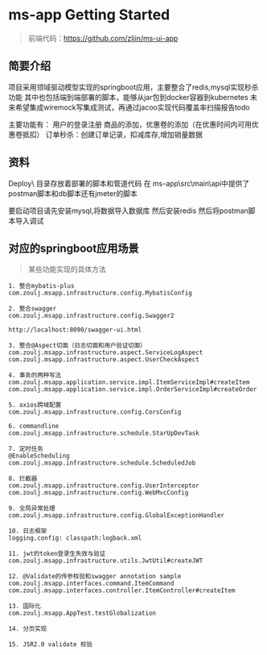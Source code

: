 # ms-app Getting Started

> 前端代码：https://github.com/zljin/ms-ui-app

## 简要介绍

项目采用领域驱动模型实现的springboot应用，主要整合了redis,mysql实现秒杀功能
其中也包括端到端部署的脚本，能够从jar包到docker容器到kubernetes
未来希望集成wiremock写集成测试，再通过jacoo实现代码覆盖率扫描报告todo

主要功能有：
用户的登录注册
商品的添加，优惠卷的添加（在优惠时间内可用优惠卷抵扣）
订单秒杀：创建订单记录，扣减库存,增加销量数据

## 资料
Deploy\ 目录存放着部署的脚本和管道代码
在 ms-app\src\main\api中提供了postman脚本和db脚本还有jmeter的脚本

要启动项目请先安装mysql,将数据导入数据库
然后安装redis
然后将postman脚本导入调试


## 对应的springboot应用场景
> 某些功能实现的具体方法

```
1. 整合mybatis-plus
com.zoulj.msapp.infrastructure.config.MybatisConfig

2. 整合swagger
com.zoulj.msapp.infrastructure.config.Swagger2

http://localhost:8090/swagger-ui.html

3. 整合@Aspect切面（日志切面和用户验证切面）
com.zoulj.msapp.infrastructure.aspect.ServiceLogAspect
com.zoulj.msapp.infrastructure.aspect.UserCheckAspect

4. 事务的两种写法
com.zoulj.msapp.application.service.impl.ItemServiceImpl#createItem
com.zoulj.msapp.application.service.impl.OrderServiceImpl#createOrder

5. axios跨域配置
com.zoulj.msapp.infrastructure.config.CorsConfig

6. commandline
com.zoulj.msapp.infrastructure.schedule.StarUpDevTask

7. 定时任务
@EnableScheduling
com.zoulj.msapp.infrastructure.schedule.ScheduledJob

8. 拦截器
com.zoulj.msapp.infrastructure.config.UserInterceptor
com.zoulj.msapp.infrastructure.config.WebMvcConfig

9. 全局异常处理
com.zoulj.msapp.infrastructure.config.GlobalExceptionHandler

10. 日志框架
logging.config: classpath:logback.xml

11. jwt的token登录生失效与验证
com.zoulj.msapp.infrastructure.utils.JwtUtil#createJWT

12. @Validate的传参校验和swagger annotation sample
com.zoulj.msapp.interfaces.command.ItemCommand
com.zoulj.msapp.interfaces.controller.ItemController#createItem

13. 国际化
com.zoulj.msapp.AppTest.testGlobalization

14. 分页实现

15. JSR2.0 validate 校验

```

